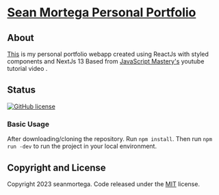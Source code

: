 # [Sean Mortega Personal Portfolio](https://sean-mortega.github.io/personal-portfolio/)

## About
[This](https://sean-mortega.github.io/personal-portfolio/) is my personal portfolio webapp created using ReactJs with styled components and NextJs 13 Based from [JavaScript Mastery's](https://www.youtube.com/@javascriptmastery) youtube tutorial video .

## Status

[![GitHub license](https://img.shields.io/badge/license-MIT-blue.svg)](https://raw.githubusercontent.com/BlackrockDigital/startbootstrap-resume/master/LICENSE)

### Basic Usage

After downloading/cloning the repository. Run `npm install`. Then run `npm run -dev` to run the project in your local environment.

## Copyright and License

Copyright 2023 seanmortega. Code released under the [MIT](https://github.com/BlackrockDigital/startbootstrap-resume/blob/gh-pages/LICENSE) license.
